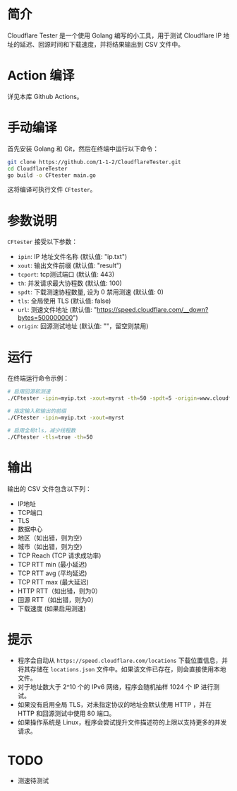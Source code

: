 # 简介
Cloudflare Tester 是一个使用 Golang 编写的小工具，用于测试 Cloudflare IP 地址的延迟、回源时间和下载速度，并将结果输出到 CSV 文件中。

# Action 编译
详见本库 Github Actions。

# 手动编译
首先安装 Golang 和 Git，然后在终端中运行以下命令：

```sh
git clone https://github.com/1-1-2/CloudflareTester.git
cd CloudflareTester
go build -o CFtester main.go
```

这将编译可执行文件 `CFtester`。

# 参数说明
`CFtester` 接受以下参数：

- `ipin`: IP 地址文件名称 (默认值: "ip.txt")
- `xout`: 输出文件前缀 (默认值: "result")
- `tcport`: tcp测试端口 (默认值: 443)
- `th`: 并发请求最大协程数 (默认值: 100)
- `spdt`: 下载测速协程数量, 设为 0 禁用测速 (默认值: 0)
- `tls`: 全局使用 TLS (默认值: false)
- `url`: 测速文件地址 (默认值: "https://speed.cloudflare.com/__down?bytes=500000000")
- `origin`: 回源测试地址 (默认值: ""，留空则禁用)

# 运行
在终端运行命令示例：

```sh
# 启用回源和测速
./CFtester -ipin=myip.txt -xout=myrst -th=50 -spdt=5 -origin=www.cloudflare.com

# 指定输入和输出的前缀
./CFtester -ipin=myip.txt -xout=myrst

# 启用全局tls，减少线程数
./CFtester -tls=true -th=50
```

# 输出
输出的 CSV 文件包含以下列：

- IP地址
- TCP端口
- TLS
- 数据中心
- 地区（如出错，则为空）
- 城市（如出错，则为空）
- TCP Reach (TCP 请求成功率)
- TCP RTT min (最小延迟)
- TCP RTT avg (平均延迟)
- TCP RTT max (最大延迟)
- HTTP RTT（如出错，则为0）
- 回源 RTT（如出错，则为0）
- 下载速度 (如果启用测速)

# 提示
- 程序会自动从 `https://speed.cloudflare.com/locations` 下载位置信息，并将其存储在 `locations.json` 文件中。如果该文件已存在，则会直接使用本地文件。
- 对于地址数大于 2^10 个的 IPv6 网络，程序会随机抽样 1024 个 IP 进行测试。
- 如果没有启用全局 TLS，对未指定协议的地址会默认使用 HTTP ，并在 HTTP 和回源测试中使用 80 端口。
- 如果操作系统是 Linux，程序会尝试提升文件描述符的上限以支持更多的并发请求。

# TODO
- 测速待测试